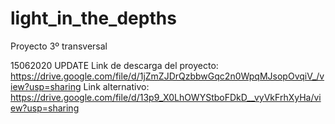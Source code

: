 # light_in_the_depths
Proyecto 3º transversal

15062020 UPDATE
Link de descarga del proyecto: https://drive.google.com/file/d/1jZmZJDrQzbbwGqc2n0WpqMJsopOvqiV_/view?usp=sharing
Link alternativo: https://drive.google.com/file/d/13p9_X0LhOWYStboFDkD__vyVkFrhXyHa/view?usp=sharing

